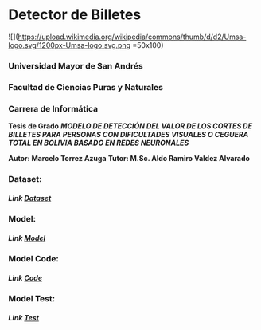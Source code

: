 # Detector de Billetes

![](https://upload.wikimedia.org/wikipedia/commons/thumb/d/d2/Umsa-logo.svg/1200px-Umsa-logo.svg.png =50x100)


### Universidad Mayor de San Andrés
### Facultad de Ciencias Puras y Naturales
### Carrera de Informática

**Tesis de Grado**
***MODELO DE DETECCIÓN DEL VALOR DE LOS CORTES DE BILLETES PARA PERSONAS CON DIFICULTADES VISUALES O CEGUERA TOTAL EN BOLIVIA BASADO EN REDES NEURONALES*** 

**Autor: Marcelo Torrez Azuga**
**Tutor: M.Sc. Aldo Ramiro Valdez Alvarado**

### Dataset:

##### Link [Dataset](https://drive.google.com/drive/folders/1KB2NxNoTeXCSIV3vpU_VWuvEdpQiGwgx?usp=sharing "Dataset")

### Model:

##### Link [Model](https://drive.google.com/drive/folders/1k0eDJPYS3XDdlCKa1xR7yBaJIxI6CPaw?usp=sharing "Model")

### Model Code:

##### Link [Code](https://colab.research.google.com/drive/1K1o9kB1W78Oqvf8EQimfYPiKNlbXqKyQ?usp=sharing "Code")

### Model Test:

##### Link [Test](https://colab.research.google.com/drive/1A3o4ZAlareJNS_nrCWVz9RphrFZ4HTkB?usp=sharing "Test")